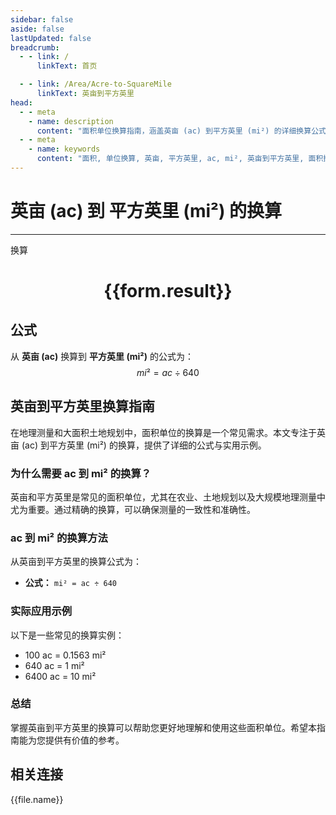 ```yaml
---
sidebar: false
aside: false
lastUpdated: false
breadcrumb:
  - - link: /
      linkText: 首页

  - - link: /Area/Acre-to-SquareMile
      linkText: 英亩到平方英里
head:
  - - meta
    - name: description
      content: "面积单位换算指南，涵盖英亩 (ac) 到平方英里 (mi²) 的详细换算公式与说明。"
  - - meta
    - name: keywords
      content: "面积, 单位换算, 英亩, 平方英里, ac, mi², 英亩到平方英里, 面积换算指南"
---
```

# 英亩 (ac) 到 平方英里 (mi²) 的换算
---
<script setup>
import { onMounted, reactive, inject, ref } from 'vue'
import { NButton, NForm, NFormItem, NInput, NInputNumber, NSelect, NCard, useMessage,NGrid ,NGi } from 'naive-ui'
import { defineClientComponent } from 'vitepress'
import { Area } from '../../files';

const convert = inject('convert')

const form = reactive({
  number: null,
  result: '',
})

const convertHandler = () => {
  if (form.number !== null && !isNaN(form.number)) {
    const convertedValue = parseFloat(form.number) / 640
    form.result = `${form.number}ac = ${convertedValue.toFixed(4)}mi²`
  } else {
    form.result = '请输入有效的数值。'
  }
}
</script>

<n-form size="large" :model="form">
  <n-form-item label="英亩 (ac)">
    <n-input-number v-model:value="form.number" placeholder="输入英亩" style="width: 100%" />
  </n-form-item>
  <n-form-item>
    <n-button type="primary" @click="convertHandler" block>换算</n-button>
  </n-form-item>
</n-form>

<n-card  embedded :bordered="false" hoverable>
  <div  style="text-align:center">
    <h1>{{form.result}}</h1>
  </div>
</n-card>

## 公式

从 **英亩 (ac)** 换算到 **平方英里 (mi²)** 的公式为：
$$ mi² = ac \div 640 $$

## 英亩到平方英里换算指南

在地理测量和大面积土地规划中，面积单位的换算是一个常见需求。本文专注于英亩 (ac) 到平方英里 (mi²) 的换算，提供了详细的公式与实用示例。

### 为什么需要 ac 到 mi² 的换算？

英亩和平方英里是常见的面积单位，尤其在农业、土地规划以及大规模地理测量中尤为重要。通过精确的换算，可以确保测量的一致性和准确性。

### ac 到 mi² 的换算方法

从英亩到平方英里的换算公式为：

- **公式：** `mi² = ac ÷ 640`

### 实际应用示例

以下是一些常见的换算实例：

- 100 ac = 0.1563 mi²
- 640 ac = 1 mi²
- 6400 ac = 10 mi²

### 总结

掌握英亩到平方英里的换算可以帮助您更好地理解和使用这些面积单位。希望本指南能为您提供有价值的参考。

## 相关连接
<n-grid x-gap="12" :cols="3">
  <n-gi v-for="(file, index) in Area" :key="index">
    <n-button
      text
      tag="a"
      :href="file.path"
      type="primary"
    >
      {{file.name}}
    </n-button>
  </n-gi>
</n-grid>